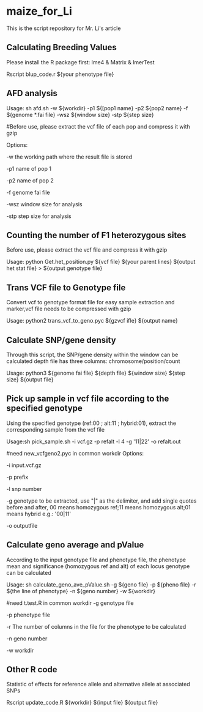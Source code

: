 # maize_for_Li
This is the script repository for Mr. Li's article

## Calculating Breeding Values
Please install the R package first: lme4 & Matrix & lmerTest

Rscript blup_code.r ${your phenotype file}
## AFD analysis
Usage: sh afd.sh -w ${workdir} -p1 ${[pop1 name} -p2 ${pop2 name} -f ${genome *.fai file} -wsz ${window size} -stp ${step size}

#Before use, please extract the vcf file of each pop and compress it with gzip

Options:

-w   the working path where the result file is stored

-p1   name of pop 1

-p2   name of pop 2

-f   genome fai file

-wsz   window size for analysis

-stp   step size for analysis 


## Counting the number of F1 heterozygous sites
Before use, please extract the vcf file and compress it with gzip

Usage: python Get.het_position.py ${vcf file} ${your parent lines} ${output het stat file} > ${output genotype file}

## Trans VCF file to Genotype file
Convert vcf to genotype format file for easy sample extraction and marker,vcf file needs to be compressed with gzip

Usage: python2 trans_vcf_to_geno.pyc ${gzvcf ifle} ${output name}

## Calculate SNP/gene density
Through this script, the SNP/gene density within the window can be calculated 
depth file has three columns: chromosome/position/count

Usage: python3 ${genome fai file} ${depth file} ${window size} ${step size} ${output file}

## Pick up sample in vcf file according to the specified genotype
Using the specified genotype (ref:00 ; alt:11 ; hybrid:01), extract the corresponding sample from the vcf file

Usage:sh pick_sample.sh -i vcf.gz -p refalt -l 4 -g '11|22' -o refalt.out

#need new_vcfgeno2.pyc in common workdir
Options:

-i  input.vcf.gz

-p  prefix

-l  snp number

-g  genotype to be extracted, use "|" as the delimiter, and add single quotes before and after, 00 means homozygous ref;11 means homozygous alt;01 means hybrid  e.g.: '00|11' 

-o outputfile

## Calculate geno average and pValue
According to the input genotype file and phenotype file, the phenotype mean and significance (homozygous ref and alt) of each locus genotype can be calculated

Usage: sh calculate_geno_ave_pValue.sh  -g ${geno file} -p ${pheno file} -r ${the line of phenotype} -n ${geno number} -w ${workdir}

#need t.test.R in common workdir
-g genotype file

-p phenotype file

-r The number of columns in the file for the phenotype to be calculated

-n geno number

-w workdir

## Other R code
Statistic of effects for reference allele and alternative allele at associated SNPs

Rscript update_code.R ${workdir} ${input file} ${output file}
